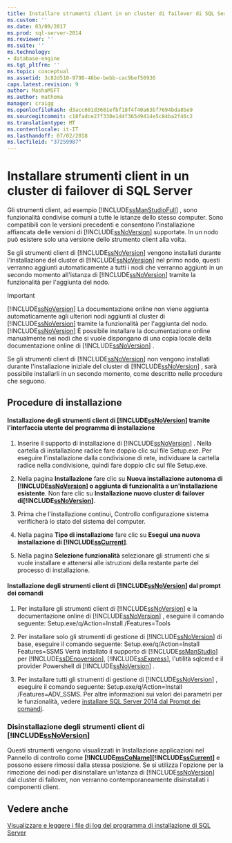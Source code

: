 ```yaml
---
title: Installare strumenti client in un cluster di failover di SQL Server | Microsoft Docs
ms.custom: ''
ms.date: 03/09/2017
ms.prod: sql-server-2014
ms.reviewer: ''
ms.suite: ''
ms.technology:
- database-engine
ms.tgt_pltfrm: ''
ms.topic: conceptual
ms.assetid: 3c82d510-9798-46be-bebb-cac9bef56936
caps.latest.revision: 9
author: MashaMSFT
ms.author: mathoma
manager: craigg
ms.openlocfilehash: d3acc601d3681efbf18f4f40a63bf7694bda8be9
ms.sourcegitcommit: c18fadce27f330e1d4f36549414e5c84ba2f46c2
ms.translationtype: MT
ms.contentlocale: it-IT
ms.lasthandoff: 07/02/2018
ms.locfileid: "37259987"
---
```

# <a name="install-client-tools-on-a-sql-server-failover-cluster"></a>Installare strumenti client in un cluster di failover di SQL Server
  Gli strumenti client, ad esempio [!INCLUDE[ssManStudioFull](../../../includes/ssmanstudiofull-md.md)] , sono funzionalità condivise comuni a tutte le istanze dello stesso computer. Sono compatibili con le versioni precedenti e consentono l'installazione affiancata delle versioni di [!INCLUDE[ssNoVersion](../../../includes/ssnoversion-md.md)] supportate. In un nodo può esistere solo una versione dello strumento client alla volta.  
  
 Se gli strumenti client di [!INCLUDE[ssNoVersion](../../../includes/ssnoversion-md.md)] vengono installati durante l'installazione del cluster di [!INCLUDE[ssNoVersion](../../../includes/ssnoversion-md.md)] nel primo nodo, questi verranno aggiunti automaticamente a tutti i nodi che verranno aggiunti in un secondo momento all'istanza di [!INCLUDE[ssNoVersion](../../../includes/ssnoversion-md.md)] tramite la funzionalità per l'aggiunta del nodo.  
  
> [!IMPORTANT]  
>  [!INCLUDE[ssNoVersion](../../../includes/ssnoversion-md.md)] La documentazione online non viene aggiunta automaticamente agli ulteriori nodi aggiunti al cluster di [!INCLUDE[ssNoVersion](../../../includes/ssnoversion-md.md)] tramite la funzionalità per l'aggiunta del nodo. [!INCLUDE[ssNoVersion](../../../includes/ssnoversion-md.md)] È possibile installare la documentazione online manualmente nei nodi che si vuole dispongano di una copia locale della documentazione online di [!INCLUDE[ssNoVersion](../../../includes/ssnoversion-md.md)] .  
  
 Se gli strumenti client di [!INCLUDE[ssNoVersion](../../../includes/ssnoversion-md.md)] non vengono installati durante l'installazione iniziale del cluster di [!INCLUDE[ssNoVersion](../../../includes/ssnoversion-md.md)] , sarà possibile installarli in un secondo momento, come descritto nelle procedure che seguono.  
  
## <a name="installation-procedures"></a>Procedure di installazione  
  
#### <a name="installing-includessnoversionincludesssnoversion-mdmd-client-tools-using-the-setup-user-interface"></a>Installazione degli strumenti client di [!INCLUDE[ssNoVersion](../../../includes/ssnoversion-md.md)] tramite l'interfaccia utente del programma di installazione  
  
1.  Inserire il supporto di installazione di [!INCLUDE[ssNoVersion](../../../includes/ssnoversion-md.md)] . Nella cartella di installazione radice fare doppio clic sul file Setup.exe. Per eseguire l'installazione dalla condivisione di rete, individuare la cartella radice nella condivisione, quindi fare doppio clic sul file Setup.exe.  
  
2.  Nella pagina **Installazione** fare clic su **Nuova installazione autonoma di [!INCLUDE[ssNoVersion](../../../includes/ssnoversion-md.md)] o aggiunta di funzionalità a un'installazione esistente**. Non fare clic su **Installazione nuovo cluster di failover di[!INCLUDE[ssNoVersion](../../../includes/ssnoversion-md.md)]**.  
  
3.  Prima che l'installazione continui, Controllo configurazione sistema verificherà lo stato del sistema del computer.  
  
4.  Nella pagina **Tipo di installazione** fare clic su **Esegui una nuova installazione di [!INCLUDE[ssCurrent](../../../includes/sscurrent-md.md)]**.  
  
5.  Nella pagina **Selezione funzionalità** selezionare gli strumenti che si vuole installare e attenersi alle istruzioni della restante parte del processo di installazione.  
  
#### <a name="installing-includessnoversionincludesssnoversion-mdmd-client-tools-at-the-command-prompt"></a>Installazione degli strumenti client di [!INCLUDE[ssNoVersion](../../../includes/ssnoversion-md.md)] dal prompt dei comandi  
  
1.  Per installare gli strumenti client di [!INCLUDE[ssNoVersion](../../../includes/ssnoversion-md.md)] e la documentazione online di [!INCLUDE[ssNoVersion](../../../includes/ssnoversion-md.md)] , eseguire il comando seguente: Setup.exe/q/Action=Install /Features=Tools  
  
2.  Per installare solo gli strumenti di gestione di [!INCLUDE[ssNoVersion](../../../includes/ssnoversion-md.md)] di base, eseguire il comando seguente: Setup.exe/q/Action=Install Features=SSMS Verrà installato il supporto di [!INCLUDE[ssManStudio](../../../includes/ssmanstudio-md.md)] per [!INCLUDE[ssDEnoversion](../../../includes/ssdenoversion-md.md)], [!INCLUDE[ssExpress](../../../includes/ssexpress-md.md)], l'utilità sqlcmd e il provider Powershell di [!INCLUDE[ssNoVersion](../../../includes/ssnoversion-md.md)] .  
  
3.  Per installare tutti gli strumenti di gestione di [!INCLUDE[ssNoVersion](../../../includes/ssnoversion-md.md)] , eseguire il comando seguente: Setup.exe/q/Action=Install /Features=ADV_SSMS. Per altre informazioni sui valori dei parametri per le funzionalità, vedere [installare SQL Server 2014 dal Prompt dei comandi](../../../database-engine/install-windows/install-sql-server-from-the-command-prompt.md).  
  
### <a name="uninstalling-includessnoversionincludesssnoversion-mdmd-client-tools"></a>Disinstallazione degli strumenti client di [!INCLUDE[ssNoVersion](../../../includes/ssnoversion-md.md)]  
 Questi strumenti vengono visualizzati in Installazione applicazioni nel Pannello di controllo come **[!INCLUDE[msCoName](../../../includes/msconame-md.md)][!INCLUDE[ssCurrent](../../../includes/sscurrent-md.md)]** e possono essere rimossi dalla stessa posizione. Se si utilizza l'opzione per la rimozione dei nodi per disinstallare un'istanza di [!INCLUDE[ssNoVersion](../../../includes/ssnoversion-md.md)] dal cluster di failover, non verranno contemporaneamente disinstallati i componenti client.  
  
## <a name="see-also"></a>Vedere anche  
 [Visualizzare e leggere i file di log del programma di installazione di SQL Server](../../../database-engine/install-windows/view-and-read-sql-server-setup-log-files.md)  
  
  
